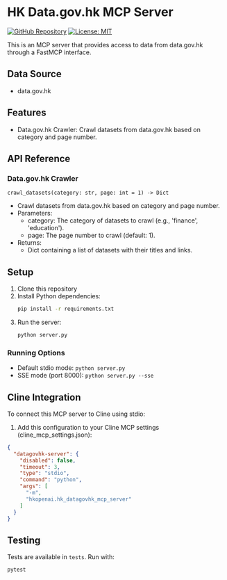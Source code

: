 # HK Data.gov.hk MCP Server

[![GitHub Repository](https://img.shields.io/badge/GitHub-Repository-blue.svg)](https://github.com/hkopenai/hk-datagovhk-mcp-server)
[![License: MIT](https://img.shields.io/badge/License-MIT-yellow.svg)](https://opensource.org/licenses/MIT)


This is an MCP server that provides access to data from data.gov.hk through a FastMCP interface.

## Data Source

* data.gov.hk

## Features

- Data.gov.hk Crawler: Crawl datasets from data.gov.hk based on category and page number.

## API Reference

### Data.gov.hk Crawler
`crawl_datasets(category: str, page: int = 1) -> Dict`
- Crawl datasets from data.gov.hk based on category and page number.
- Parameters:
  - category: The category of datasets to crawl (e.g., 'finance', 'education').
  - page: The page number to crawl (default: 1).
- Returns:
  - Dict containing a list of datasets with their titles and links.

## Setup

1. Clone this repository
2. Install Python dependencies:
   ```bash
   pip install -r requirements.txt
   ```
3. Run the server:
   ```bash
   python server.py
   ```

### Running Options

- Default stdio mode: `python server.py`
- SSE mode (port 8000): `python server.py --sse`

## Cline Integration

To connect this MCP server to Cline using stdio:

1. Add this configuration to your Cline MCP settings (cline_mcp_settings.json):
```json
{
  "datagovhk-server": {
    "disabled": false,
    "timeout": 3,
    "type": "stdio",
    "command": "python",
    "args": [
      "-m",
      "hkopenai.hk_datagovhk_mcp_server"
    ]
  }
}
```

## Testing

Tests are available in `tests`. Run with:
```bash
pytest
